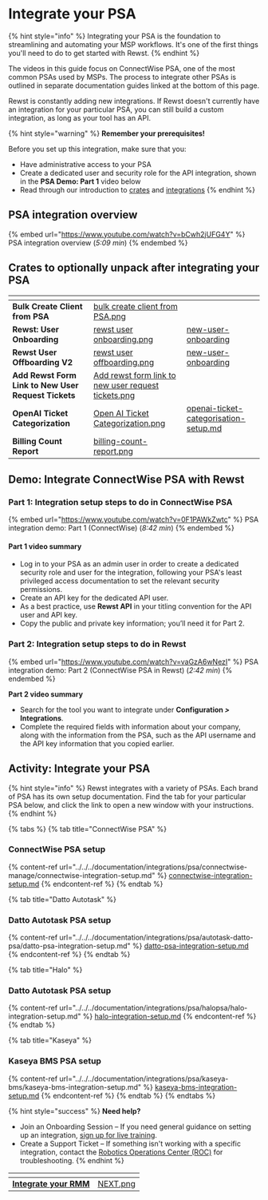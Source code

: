 # Integrate your PSA

{% hint style="info" %}
Integrating your PSA is the foundation to streamlining and automating your MSP workflows. It's one of the first things you'll need to do to get started with Rewst.
{% endhint %}

The videos in this guide focus on ConnectWise PSA, one of the most common PSAs used by MSPs. The process to integrate other PSAs is outlined in separate documentation guides linked at the bottom of this page.

Rewst is constantly adding new integrations. If Rewst doesn't currently have an integration for your particular PSA, you can still build a custom integration, as long as your tool has an API.

{% hint style="warning" %}
**Remember your prerequisites!**

Before you set up this integration, make sure that you:

* Have administrative access to your PSA
* Create a dedicated user and security role for the API integration, shown in the **PSA Demo: Part 1** video below
* Read through our introduction to [crates](../../../prebuilt-automations/crates/ "mention") and [integrations](../../../documentation/integrations/ "mention")
{% endhint %}

## **PSA integration overview** <a href="#intro-to-integrating-your-psa-5-09-min" id="intro-to-integrating-your-psa-5-09-min"></a>

{% embed url="https://www.youtube.com/watch?v=bCwh2jUFG4Y" %}
PSA integration overview (_5:09 min_)
{% endembed %}

## Crates to optionally unpack after integrating your PSA <a href="#crates-to-optionally-unpack-after-integrating-your-psa" id="crates-to-optionally-unpack-after-integrating-your-psa"></a>

<table data-view="cards"><thead><tr><th></th><th data-hidden data-card-cover data-type="files"></th><th data-hidden data-card-target data-type="content-ref"></th></tr></thead><tbody><tr><td><strong>Bulk Create Client from PSA</strong></td><td><a href="../../../.gitbook/assets/bulk create client from PSA.png">bulk create client from PSA.png</a></td><td></td></tr><tr><td><strong>Rewst: User Onboarding</strong></td><td><a href="../../../.gitbook/assets/rewst user onboarding.png">rewst user onboarding.png</a></td><td><a href="../../../prebuilt-automations/existing-crate-documentation/new-user-onboarding/">new-user-onboarding</a></td></tr><tr><td><strong>Rewst User Offboarding V2</strong></td><td><a href="../../../.gitbook/assets/rewst user offboarding.png">rewst user offboarding.png</a></td><td><a href="../../../prebuilt-automations/existing-crate-documentation/new-user-onboarding/">new-user-onboarding</a></td></tr><tr><td><strong>Add Rewst Form Link to New User Request Tickets</strong></td><td><a href="../../../.gitbook/assets/Add rewst form link to new user request tickets.png">Add rewst form link to new user request tickets.png</a></td><td></td></tr><tr><td><strong>OpenAI Ticket Categorization</strong></td><td><a href="../../../.gitbook/assets/Open AI Ticket Categorization.png">Open AI Ticket Categorization.png</a></td><td><a href="../../../prebuilt-automations/existing-crate-documentation/openai-ticket-categorisation-setup.md">openai-ticket-categorisation-setup.md</a></td></tr><tr><td><strong>Billing Count Report</strong></td><td><a href="../../../.gitbook/assets/billing-count-report.png">billing-count-report.png</a></td><td></td></tr></tbody></table>

## **Demo: Integrate ConnectWise PSA with Rewst** <a href="#demo-integrating-connectwise-psa-with-rewst" id="demo-integrating-connectwise-psa-with-rewst"></a>

### **Part 1: Integration setup steps to do in ConnectWise PSA**  <a href="#part-1-integration-setup-steps-to-do-in-connectwise-psa-8-42-min" id="part-1-integration-setup-steps-to-do-in-connectwise-psa-8-42-min"></a>

{% embed url="https://www.youtube.com/watch?v=0F1PAWkZwtc" %}
PSA integration demo: Part 1 (ConnectWise) (_8:42 min_)
{% endembed %}

#### **Part 1 video summary**

* Log in to your PSA as an admin user in order to create a dedicated security role and user for the integration, following your PSA's least privileged access documentation to set the relevant security permissions.
* Create an API key for the dedicated API user.
* As a best practice, use **Rewst API** in your titling convention for the API user and API key.
* Copy the public and private key information; you’ll need it for Part 2.

### **Part 2: Integration setup steps to do in Rewst** <a href="#part-2-integration-setup-steps-to-do-in-rewst-2-16-min" id="part-2-integration-setup-steps-to-do-in-rewst-2-16-min"></a>

{% embed url="https://www.youtube.com/watch?v=vaGzA6wNezI" %}
PSA integration demo: Part 2 (ConnectWise PSA in Rewst) (_2:42 min_)
{% endembed %}

**Part 2 video summary**

* Search for the tool you want to integrate under **Configuration&#x20;**_**>**_**&#x20;Integrations**.
* Complete the required fields with information about your company, along with the information from the PSA, such as the API username and the API key information that you copied earlier.

## **Activity: Integrate your PSA** <a href="#activity-integrate-your-psa" id="activity-integrate-your-psa"></a>

{% hint style="info" %}
Rewst integrates with a variety of PSAs. Each brand of PSA has its own setup documentation. Find the tab for your particular PSA below, and click the link to open a new window with your instructions.
{% endhint %}

{% tabs %}
{% tab title="ConnectWise PSA" %}
### ConnectWise PSA setup

{% content-ref url="../../../documentation/integrations/psa/connectwise-manage/connectwise-integration-setup.md" %}
[connectwise-integration-setup.md](../../../documentation/integrations/psa/connectwise-manage/connectwise-integration-setup.md)
{% endcontent-ref %}
{% endtab %}

{% tab title="Datto Autotask" %}
### Datto Autotask PSA setup

{% content-ref url="../../../documentation/integrations/psa/autotask-datto-psa/datto-psa-integration-setup.md" %}
[datto-psa-integration-setup.md](../../../documentation/integrations/psa/autotask-datto-psa/datto-psa-integration-setup.md)
{% endcontent-ref %}
{% endtab %}

{% tab title="Halo" %}
### Datto Autotask PSA setup

{% content-ref url="../../../documentation/integrations/psa/halopsa/halo-integration-setup.md" %}
[halo-integration-setup.md](../../../documentation/integrations/psa/halopsa/halo-integration-setup.md)
{% endcontent-ref %}
{% endtab %}

{% tab title="Kaseya" %}
### Kaseya BMS PSA setup

{% content-ref url="../../../documentation/integrations/psa/kaseya-bms/kaseya-bms-integration-setup.md" %}
[kaseya-bms-integration-setup.md](../../../documentation/integrations/psa/kaseya-bms/kaseya-bms-integration-setup.md)
{% endcontent-ref %}
{% endtab %}
{% endtabs %}

{% hint style="success" %}
**Need help?**

* Join an Onboarding Session – If you need general guidance on setting up an integration, [sign up for live training](https://outlook.office365.com/owa/calendar/RewstImplementation1@rewst.io/bookings/).
* Create a Support Ticket – If something isn't working with a specific integration, contact the [Robotics Operations Center (ROC)](mailto:the_roc@rewst.io) for troubleshooting.
{% endhint %}

<table data-view="cards"><thead><tr><th></th><th data-hidden data-card-cover data-type="files"></th></tr></thead><tbody><tr><td><a href="integrate-your-rmm.md"><strong>Integrate your RMM</strong></a></td><td><a href="../../../.gitbook/assets/NEXT.png">NEXT.png</a></td></tr></tbody></table>

